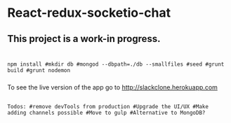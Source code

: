 # React-redux-socketio-chat

## This project is a work-in progress.  

#
`npm install
#mkdir db
#mongod --dbpath=./db --smallfiles
#seed
#grunt build
#grunt nodemon
`

###
To see the live version of the app go to http://slackclone.herokuapp.com

##
`Todos:
#remove devTools from production
#Upgrade the UI/UX
#Make adding channels possible
#Move to gulp
#Alternative to MongoDB?
`
